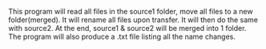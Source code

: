 This program will read all files in the source1 folder, move all files to a new folder(merged). It will rename all files upon transfer. It will then do the same with source2. At the end, source1 & source2 will be merged into 1 folder. The program will also produce a .txt file listing all the name changes. 
